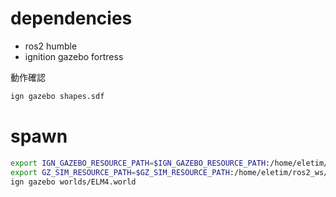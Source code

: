 
# dependencies

- ros2 humble
- ignition gazebo fortress

動作確認
```sh
ign gazebo shapes.sdf
```

# spawn

```sh
export IGN_GAZEBO_RESOURCE_PATH=$IGN_GAZEBO_RESOURCE_PATH:/home/eletim/ros2_ws/src/fortress_sim
export GZ_SIM_RESOURCE_PATH=$GZ_SIM_RESOURCE_PATH:/home/eletim/ros2_ws/src/fortress_sim
ign gazebo worlds/ELM4.world
```
